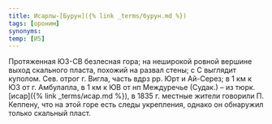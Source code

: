 ```yaml
---
title: Исарлы-[Бурун]({% link _terms/бурун.md %})
tags: [ороним]
synonyms:
temp: [И5]
---
```


Протяженная ЮЗ-СВ безлесная гора; на неширокой ровной вершине выход скального
пласта, похожий на развал стены; с С выглядит куполом. Сев. отрог г. Вигла,
часть вдрз рр. Юрт и Ай-Серез; в 1 км к ЮЗ от г. Амбулапла, в 1 км к ЮВ от нп
Междуречье (Судак.) – из тюрк. [исар]({% link _terms/исар.md %}), в 1835 г. местные жители
говорили П. Кеппену, что на этой горе есть следы укрепления, однако он обнаружил
только скальный пласт.
